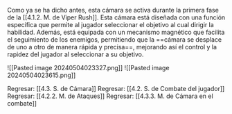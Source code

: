 
Como ya se ha dicho antes, esta cámara se activa durante la primera fase de la [[4.1.2. M. de Viper Rush]]. Esta cámara está diseñada con una función específica que permite al jugador seleccionar el objetivo al cual dirigir la habilidad. Además, está equipada con un mecanismo magnético que facilita el seguimiento de los enemigos, permitiendo que la ==cámara se desplace de uno a otro de manera rápida y precisa==, mejorando así el control y la rapidez del jugador al seleccionar a su objetivo.

![[Pasted image 20240504023327.png]]
![[Pasted image 20240504023615.png]]


Regresar: [[4.3. S. de Cámara]]
Regresar: [[4.2. S. de Combate del jugador]]
Regresar: [[4.2.2. M. de Ataques]]
Regresar: [[4.3.3. M. de Cámara en el combate]]